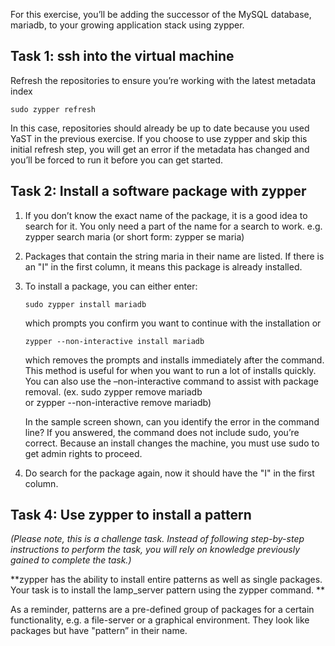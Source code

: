 For this exercise, you’ll be adding the successor of the MySQL database, mariadb, to your growing application stack using zypper.  

## Task 1: ssh into the virtual machine

Refresh the repositories to ensure you’re working with the latest metadata index  

```console
sudo zypper refresh
```

In this case, repositories should already be up to date because you used YaST in the previous exercise. If you choose to use zypper and skip this initial refresh step, you will get an error if the metadata has changed and you’ll be forced to run it before you can get started.  

## Task 2: Install a software package with zypper 

1. If you don’t know the exact name of the package, it is a good idea to search for it. You only need a part of the name for a search to work. e.g. zypper search maria (or short form: zypper se maria)  
1. Packages that contain the string maria in their name are listed. If there is an "I" in the first column, it means this package is already installed. 
1. To install a package, you can either enter:  

    ```console
    sudo zypper install mariadb
    ```

    which prompts you confirm you want to continue with the installation or

    ```console
    zypper --non-interactive install mariadb
    ```

    which removes the prompts and installs immediately after the command. This method is useful for when you want to run a lot of installs quickly. You can also use the –non-interactive command to assist with package removal. (ex. sudo zypper remove mariadb  
    or zypper --non-interactive remove mariadb)

    In the sample screen shown, can you identify the error in the command line? If you answered, the command does not include sudo, you’re correct. Because an install changes the machine, you must use sudo to get admin rights to proceed.  

1. Do search for the package again, now it should have the "I" in the first column. 

## Task 4: Use zypper to install a pattern 

_(Please note, this is a challenge task. Instead of following step-by-step instructions to perform the task, you will rely on knowledge previously gained to complete the task.)_

**zypper has the ability to install entire patterns as well as single packages.  Your task is to install the lamp_server pattern using the zypper command. **

As a reminder, patterns are a pre-defined group of packages for a certain functionality, e.g. a file-server or a graphical environment. They look like packages but have "pattern” in their name.
